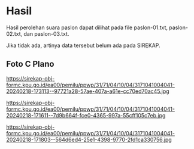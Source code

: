 # Hasil

Hasil perolehan suara paslon dapat dilihat pada file paslon-01.txt, paslon-02.txt, dan paslon-03.txt.

Jika tidak ada, artinya data tersebut belum ada pada SIREKAP.

## Foto C Plano

https://sirekap-obj-formc.kpu.go.id/ea00/pemilu/ppwp/31/71/04/10/04/3171041004041-20240218-173113--97721a28-57ae-407a-a61e-cc70ed70ac45.jpg

https://sirekap-obj-formc.kpu.go.id/ea00/pemilu/ppwp/31/71/04/10/04/3171041004041-20240218-171611--7d9b664f-fce0-4365-997a-55cff105c7eb.jpg

https://sirekap-obj-formc.kpu.go.id/ea00/pemilu/ppwp/31/71/04/10/04/3171041004041-20240218-171803--564d6ed4-25e1-4398-9770-2fd1ca330756.jpg
